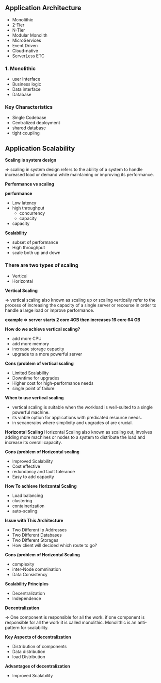 ## Application Architecture

- Monolithic
- 2-Tier
- N-Tier
- Modular Monolith
- MicroServices
- Event Driven
- Cloud-native
- ServerLess ETC

### 1. Monolithic

- user Interface
- Business logic
- Data interface
- Database

### Key Characteristics

- Single Codebase
- Centralized deployment
- shared database
- tight coupling

## Application Scalability

**Scaling is system design**

⇒ scaling in system design refers to the ability of a system to handle increased load or demand while maintaining or improving its performance.

**Performance vs scaling**

**performance**

- Low latency
- high throughput
  - concurrency
  - capacity
- capacity

**Scalability**

- subset of performance
- High throughput
- scale both up and down

### There are two types of scaling

- Vertical
- Horizontal

**Vertical Scaling**

⇒ vertical scaling also known as scaling up or scaling vertically refer to the process of increasing the capacity of a single server or recourse in order to handle a large load or improve performance.

**example ⇒ server starts 2 core 4GB then increases 16 core 64 GB**

**How do we achieve vertical scaling?**

- add more CPU
- add more memory
- increase storage capacity
- upgrade to a more powerful server

**Cons /problem of vertical scaling**

- Limited Scalability
- Downtime for upgrades
- Higher cost for high-performance needs
- single point of failure

**When to use vertical scaling**

- vertical scaling is suitable when the workload is well-suited to a single powerful machine.
- its viable option for applications with predicated resource needs.
- in secaneraios where simplicity and upgrades of are crucial.

**Horizontal Scaling**
Horizontal Scaling also known as scaling out, involves adding more machines or nodes to a system to distribute the load and increase its overall capacity.

**Cons /problem of Horizontal scaling**

- Improved Scalability
- Cost effective
- redundancy and fault tolerance
- Easy to add capacity

**How To achieve Horizontal Scaling**

- Load balancing
- clustering
- containerization
- auto-scaling

**Issue with This Architecture**

- Two Different Ip Addresses
- Two Different Databases
- Two Different Storages
- How client will decided which route to go?

**Cons /problem of Horizontal Scaling**

- complexity
- inter-Node commination
- Data Consistency

**Scalability Principles**

- Decentralization
- Independence

**Decentralization**

⇒ One component is responsible for all the work. if one component is responsible for all the work it is called monolithic. Monolithic is an anti-pattern for scalability.

**Key Aspects of decentralization**

- Distribution of components
- Data distribution
- load Distribution

**Advantages of decentralization**

- Improved Scalability
